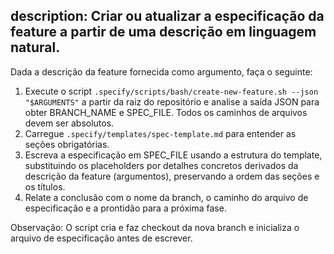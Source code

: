 ## description: Criar ou atualizar a especificação da feature a partir de uma descrição em linguagem natural.

Dada a descrição da feature fornecida como argumento, faça o seguinte:

1. Execute o script `.specify/scripts/bash/create-new-feature.sh --json "$ARGUMENTS"` a partir da raiz do repositório e analise a saída JSON para obter BRANCH_NAME e SPEC_FILE. Todos os caminhos de arquivos devem ser absolutos.
2. Carregue `.specify/templates/spec-template.md` para entender as seções obrigatórias.
3. Escreva a especificação em SPEC_FILE usando a estrutura do template, substituindo os placeholders por detalhes concretos derivados da descrição da feature (argumentos), preservando a ordem das seções e os títulos.
4. Relate a conclusão com o nome da branch, o caminho do arquivo de especificação e a prontidão para a próxima fase.

Observação: O script cria e faz checkout da nova branch e inicializa o arquivo de especificação antes de escrever.
